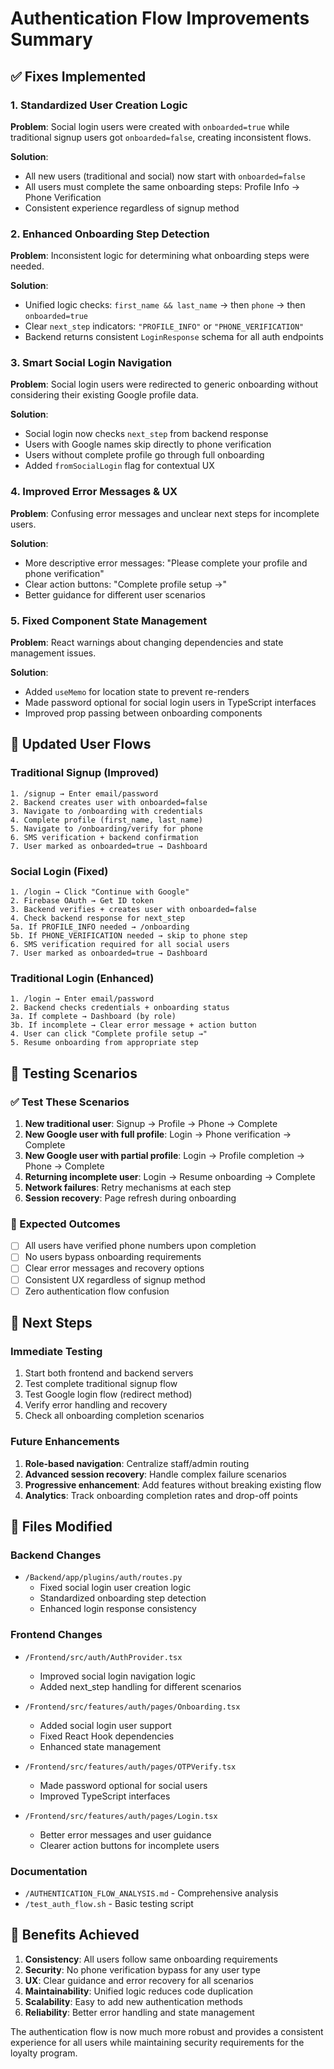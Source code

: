 # Authentication Flow Improvements Summary

## ✅ Fixes Implemented

### 1. Standardized User Creation Logic
**Problem**: Social login users were created with `onboarded=true` while traditional signup users got `onboarded=false`, creating inconsistent flows.

**Solution**: 
- All new users (traditional and social) now start with `onboarded=false`
- All users must complete the same onboarding steps: Profile Info → Phone Verification
- Consistent experience regardless of signup method

### 2. Enhanced Onboarding Step Detection  
**Problem**: Inconsistent logic for determining what onboarding steps were needed.

**Solution**:
- Unified logic checks: `first_name && last_name` → then `phone` → then `onboarded=true`
- Clear `next_step` indicators: `"PROFILE_INFO"` or `"PHONE_VERIFICATION"`
- Backend returns consistent `LoginResponse` schema for all auth endpoints

### 3. Smart Social Login Navigation
**Problem**: Social login users were redirected to generic onboarding without considering their existing Google profile data.

**Solution**:
- Social login now checks `next_step` from backend response
- Users with Google names skip directly to phone verification
- Users without complete profile go through full onboarding
- Added `fromSocialLogin` flag for contextual UX

### 4. Improved Error Messages & UX
**Problem**: Confusing error messages and unclear next steps for incomplete users.

**Solution**:
- More descriptive error messages: "Please complete your profile and phone verification"
- Clear action buttons: "Complete profile setup →" 
- Better guidance for different user scenarios

### 5. Fixed Component State Management
**Problem**: React warnings about changing dependencies and state management issues.

**Solution**:
- Added `useMemo` for location state to prevent re-renders
- Made password optional for social login users in TypeScript interfaces
- Improved prop passing between onboarding components

## 🔄 Updated User Flows

### Traditional Signup (Improved)
```
1. /signup → Enter email/password
2. Backend creates user with onboarded=false
3. Navigate to /onboarding with credentials
4. Complete profile (first_name, last_name)
5. Navigate to /onboarding/verify for phone
6. SMS verification + backend confirmation
7. User marked as onboarded=true → Dashboard
```

### Social Login (Fixed)
```
1. /login → Click "Continue with Google"
2. Firebase OAuth → Get ID token
3. Backend verifies + creates user with onboarded=false
4. Check backend response for next_step
5a. If PROFILE_INFO needed → /onboarding
5b. If PHONE_VERIFICATION needed → skip to phone step
6. SMS verification required for all social users
7. User marked as onboarded=true → Dashboard
```

### Traditional Login (Enhanced)
```
1. /login → Enter email/password
2. Backend checks credentials + onboarding status
3a. If complete → Dashboard (by role)
3b. If incomplete → Clear error message + action button
4. User can click "Complete profile setup →"
5. Resume onboarding from appropriate step
```

## 🧪 Testing Scenarios

### ✅ Test These Scenarios
1. **New traditional user**: Signup → Profile → Phone → Complete
2. **New Google user with full profile**: Login → Phone verification → Complete  
3. **New Google user with partial profile**: Login → Profile completion → Phone → Complete
4. **Returning incomplete user**: Login → Resume onboarding → Complete
5. **Network failures**: Retry mechanisms at each step
6. **Session recovery**: Page refresh during onboarding

### 🎯 Expected Outcomes
- [ ] All users have verified phone numbers upon completion
- [ ] No users bypass onboarding requirements
- [ ] Clear error messages and recovery options
- [ ] Consistent UX regardless of signup method
- [ ] Zero authentication flow confusion

## 🚀 Next Steps

### Immediate Testing
1. Start both frontend and backend servers
2. Test complete traditional signup flow
3. Test Google login flow (redirect method)
4. Verify error handling and recovery
5. Check all onboarding completion scenarios

### Future Enhancements
1. **Role-based navigation**: Centralize staff/admin routing
2. **Advanced session recovery**: Handle complex failure scenarios  
3. **Progressive enhancement**: Add features without breaking existing flow
4. **Analytics**: Track onboarding completion rates and drop-off points

## 📝 Files Modified

### Backend Changes
- `/Backend/app/plugins/auth/routes.py`
  - Fixed social login user creation logic
  - Standardized onboarding step detection
  - Enhanced login response consistency

### Frontend Changes  
- `/Frontend/src/auth/AuthProvider.tsx`
  - Improved social login navigation logic
  - Added next_step handling for different scenarios

- `/Frontend/src/features/auth/pages/Onboarding.tsx`
  - Added social login user support
  - Fixed React Hook dependencies
  - Enhanced state management

- `/Frontend/src/features/auth/pages/OTPVerify.tsx`
  - Made password optional for social users
  - Improved TypeScript interfaces

- `/Frontend/src/features/auth/pages/Login.tsx`
  - Better error messages and user guidance
  - Clearer action buttons for incomplete users

### Documentation
- `/AUTHENTICATION_FLOW_ANALYSIS.md` - Comprehensive analysis
- `/test_auth_flow.sh` - Basic testing script

## 🎉 Benefits Achieved

1. **Consistency**: All users follow same onboarding requirements
2. **Security**: No phone verification bypass for any user type  
3. **UX**: Clear guidance and error recovery for all scenarios
4. **Maintainability**: Unified logic reduces code duplication
5. **Scalability**: Easy to add new authentication methods
6. **Reliability**: Better error handling and state management

The authentication flow is now much more robust and provides a consistent experience for all users while maintaining security requirements for the loyalty program.
